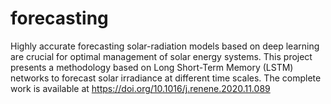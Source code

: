 # forecasting
Highly accurate forecasting solar-radiation models based on deep learning are crucial for optimal management of solar energy systems. This project presents a methodology based on Long Short-Term Memory (LSTM) networks to forecast solar irradiance at different time scales. The complete work is available at https://doi.org/10.1016/j.renene.2020.11.089
